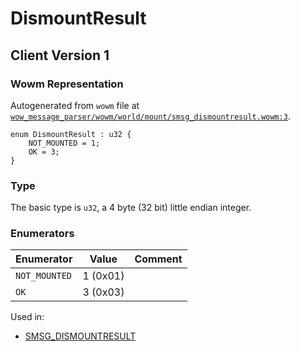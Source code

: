 # DismountResult

## Client Version 1

### Wowm Representation

Autogenerated from `wowm` file at [`wow_message_parser/wowm/world/mount/smsg_dismountresult.wowm:3`](https://github.com/gtker/wow_messages/tree/main/wow_message_parser/wowm/world/mount/smsg_dismountresult.wowm#L3).

```rust,ignore
enum DismountResult : u32 {
    NOT_MOUNTED = 1;
    OK = 3;
}
```
### Type
The basic type is `u32`, a 4 byte (32 bit) little endian integer.
### Enumerators
| Enumerator | Value  | Comment |
| --------- | -------- | ------- |
| `NOT_MOUNTED` | 1 (0x01) |  |
| `OK` | 3 (0x03) |  |

Used in:
* [SMSG_DISMOUNTRESULT](smsg_dismountresult.md)

